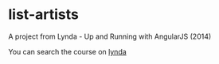 list-artists
============

A project from Lynda - Up and Running with AngularJS (2014)

You can search the course on [lynda](http://www.lynda.com/AngularJS-tutorials/Up-Running-AngularJS/154414-2.html)
